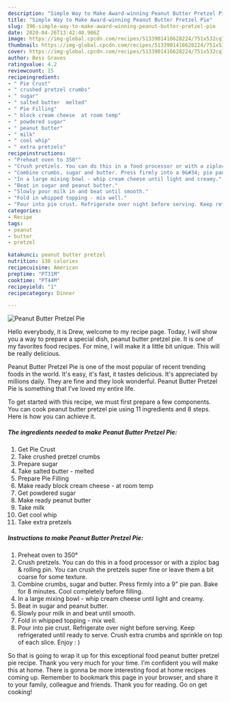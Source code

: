 ```yaml
---
description: "Simple Way to Make Award-winning Peanut Butter Pretzel Pie"
title: "Simple Way to Make Award-winning Peanut Butter Pretzel Pie"
slug: 396-simple-way-to-make-award-winning-peanut-butter-pretzel-pie
date: 2020-04-26T13:42:40.906Z
image: https://img-global.cpcdn.com/recipes/5133901416628224/751x532cq70/peanut-butter-pretzel-pie-recipe-main-photo.jpg
thumbnail: https://img-global.cpcdn.com/recipes/5133901416628224/751x532cq70/peanut-butter-pretzel-pie-recipe-main-photo.jpg
cover: https://img-global.cpcdn.com/recipes/5133901416628224/751x532cq70/peanut-butter-pretzel-pie-recipe-main-photo.jpg
author: Bess Graves
ratingvalue: 4.2
reviewcount: 15
recipeingredient:
- " Pie Crust"
- " crushed pretzel crumbs"
- " sugar"
- " salted butter  melted"
- " Pie Filling"
- " block cream cheese  at room temp"
- " powdered sugar"
- " peanut butter"
- " milk"
- " cool whip"
- " extra pretzels"
recipeinstructions:
- "Preheat oven to 350°"
- "Crush pretzels. You can do this in a food processor or with a ziploc bag &amp; rolling pin. You can crush the pretzels super fine or leave them a bit coarse for some texture."
- "Combine crumbs, sugar and butter. Press firmly into a 9&#34; pie pan. Bake for 8 minutes. Cool completely before filling."
- "In a large mixing bowl - whip cream cheese until light and creamy."
- "Beat in sugar and peanut butter."
- "Slowly pour milk in and beat until smooth."
- "Fold in whipped topping - mix well."
- "Pour into pie crust. Refrigerate over night before serving. Keep refrigerated until ready to serve. Crush extra crumbs and sprinkle on top of each slice. Enjoy : )"
categories:
- Recipe
tags:
- peanut
- butter
- pretzel

katakunci: peanut butter pretzel 
nutrition: 138 calories
recipecuisine: American
preptime: "PT31M"
cooktime: "PT44M"
recipeyield: "1"
recipecategory: Dinner

---
```



![Peanut Butter Pretzel Pie](https://img-global.cpcdn.com/recipes/5133901416628224/751x532cq70/peanut-butter-pretzel-pie-recipe-main-photo.jpg)

Hello everybody, it is Drew, welcome to my recipe page. Today, I will show you a way to prepare a special dish, peanut butter pretzel pie. It is one of my favorites food recipes. For mine, I will make it a little bit unique. This will be really delicious.

Peanut Butter Pretzel Pie is one of the most popular of recent trending foods in the world. It's easy, it's fast, it tastes delicious. It's appreciated by millions daily. They are fine and they look wonderful. Peanut Butter Pretzel Pie is something that I've loved my entire life.




To get started with this recipe, we must first prepare a few components. You can cook peanut butter pretzel pie using 11 ingredients and 8 steps. Here is how you can achieve it.

<!--inarticleads1-->

##### The ingredients needed to make Peanut Butter Pretzel Pie:

1. Get  Pie Crust
1. Take  crushed pretzel crumbs
1. Prepare  sugar
1. Take  salted butter - melted
1. Prepare  Pie Filling
1. Make ready  block cream cheese - at room temp
1. Get  powdered sugar
1. Make ready  peanut butter
1. Take  milk
1. Get  cool whip
1. Take  extra pretzels




<!--inarticleads2-->

##### Instructions to make Peanut Butter Pretzel Pie:

1. Preheat oven to 350°
1. Crush pretzels. You can do this in a food processor or with a ziploc bag &amp; rolling pin. You can crush the pretzels super fine or leave them a bit coarse for some texture.
1. Combine crumbs, sugar and butter. Press firmly into a 9&#34; pie pan. Bake for 8 minutes. Cool completely before filling.
1. In a large mixing bowl - whip cream cheese until light and creamy.
1. Beat in sugar and peanut butter.
1. Slowly pour milk in and beat until smooth.
1. Fold in whipped topping - mix well.
1. Pour into pie crust. Refrigerate over night before serving. Keep refrigerated until ready to serve. Crush extra crumbs and sprinkle on top of each slice. Enjoy : )




So that is going to wrap it up for this exceptional food peanut butter pretzel pie recipe. Thank you very much for your time. I'm confident you will make this at home. There is gonna be more interesting food at home recipes coming up. Remember to bookmark this page in your browser, and share it to your family, colleague and friends. Thank you for reading. Go on get cooking!
